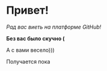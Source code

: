 # Привет!

*Рад вас виеть на платформе GitHub!*

__Без вас было скучно (__

А с вами весело)))

Получается пока
